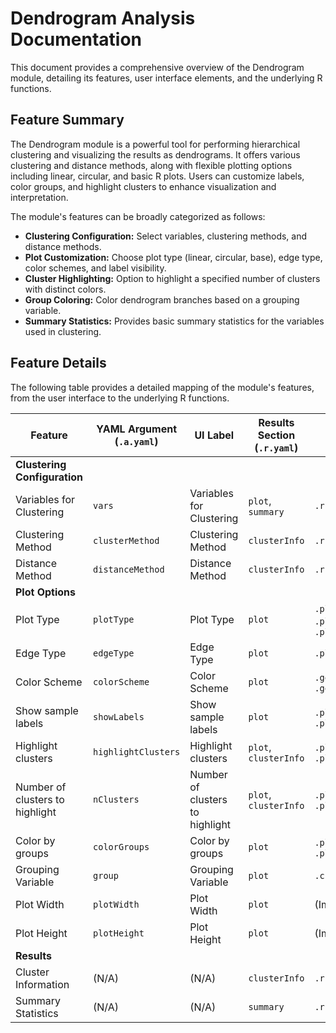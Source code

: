 # Dendrogram Analysis Documentation

This document provides a comprehensive overview of the Dendrogram module, detailing its features, user interface elements, and the underlying R functions.

## Feature Summary

The Dendrogram module is a powerful tool for performing hierarchical clustering and visualizing the results as dendrograms. It offers various clustering and distance methods, along with flexible plotting options including linear, circular, and basic R plots. Users can customize labels, color groups, and highlight clusters to enhance visualization and interpretation.

The module's features can be broadly categorized as follows:

*   **Clustering Configuration:** Select variables, clustering methods, and distance methods.
*   **Plot Customization:** Choose plot type (linear, circular, base), edge type, color schemes, and label visibility.
*   **Cluster Highlighting:** Option to highlight a specified number of clusters with distinct colors.
*   **Group Coloring:** Color dendrogram branches based on a grouping variable.
*   **Summary Statistics:** Provides basic summary statistics for the variables used in clustering.

## Feature Details

The following table provides a detailed mapping of the module's features, from the user interface to the underlying R functions.

| Feature                          | YAML Argument (`.a.yaml`)      | UI Label                               | Results Section (`.r.yaml`)         | R Function (`.b.R`)                  |
| -------------------------------- | ------------------------------ | -------------------------------------- | ----------------------------------- | ------------------------------------ |
| **Clustering Configuration**     |                                |                                        |                                     |                                      |
| Variables for Clustering         | `vars`                         | Variables for Clustering               | `plot`, `summary`                   | `.run`                               |
| Clustering Method                | `clusterMethod`                | Clustering Method                      | `clusterInfo`                       | `.run`                               |
| Distance Method                  | `distanceMethod`               | Distance Method                        | `clusterInfo`                       | `.run`                               |
| **Plot Options**                 |                                |                                        |                                     |                                      |
| Plot Type                        | `plotType`                     | Plot Type                              | `plot`                              | `.plot`, `.plotBaseDendrogram`, `.plotGgraphDendrogram` |
| Edge Type                        | `edgeType`                     | Edge Type                              | `plot`                              | `.plotGgraphDendrogram`              |
| Color Scheme                     | `colorScheme`                  | Color Scheme                           | `plot`                              | `.getColors`, `.getClusterColors`    |
| Show sample labels               | `showLabels`                   | Show sample labels                     | `plot`                              | `.plotBaseDendrogram`, `.plotGgraphDendrogram` |
| Highlight clusters               | `highlightClusters`            | Highlight clusters                     | `plot`, `clusterInfo`               | `.plotBaseDendrogram`, `.plotGgraphDendrogram` |
| Number of clusters to highlight  | `nClusters`                    | Number of clusters to highlight        | `plot`, `clusterInfo`               | `.plotBaseDendrogram`, `.plotGgraphDendrogram` |
| Color by groups                  | `colorGroups`                  | Color by groups                        | `plot`                              | `.plotBaseDendrogram`, `.plotGgraphDendrogram` |
| Grouping Variable                | `group`                        | Grouping Variable                      | `plot`                              | `.createVertices`                    |
| Plot Width                       | `plotWidth`                    | Plot Width                             | `plot`                              | (Image rendering)                    |
| Plot Height                      | `plotHeight`                   | Plot Height                            | `plot`                              | (Image rendering)                    |
| **Results**                      |                                |                                        |                                     |                                      |
| Cluster Information              | (N/A)                          | (N/A)                                  | `clusterInfo`                       | `.run`                               |
| Summary Statistics               | (N/A)                          | (N/A)                                  | `summary`                           | `.run`                               |
